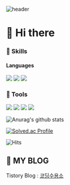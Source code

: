 ![header](https://capsule-render.vercel.app/api?type=waving&color=auto&height=230&section=header&text=Welcome%20to%20visit&fontSize=80&animation=fadeIn&fontAlignY=38&desc=This%20is%20my's%20Archive%20&descAlignY=55&descAlign=80)
# 👋 Hi there  
### 💪 Skills
#### Languages
<p>
  <img src="https://img.shields.io/badge/C-A8B9CC?style=flat-square&logo=C&logoColor=white"/>
  <img src="https://img.shields.io/badge/C++-CCCCFF?style=flat-square&logo=C%2B%2B&logoColor=white"/>
  <img src="https://img.shields.io/badge/C%23-CCCCFF?style=flat-square&logo=CSharp#%2B%2B&logoColor=white"/>
</p>

### 🔨 Tools
<p>  
    <img src="https://img.shields.io/badge/Unity-F7DF1E?style=flat-square&logo=Unity&logoColor=white"/>
    <img src="https://img.shields.io/badge/Visual Studio Code-007ACC?style=flat-square&logo=Visual Studio Code&logoColor=black"/></a>
    <img src="https://img.shields.io/badge/Visual Studio-8B00FF?style=flat-square&logo=Visual Studio&logoColor=black"/></a>
    <img src="https://img.shields.io/badge/GitHub-181717?style=flat-square&logo=GitHub&logoColor=white"/></a>
</p>

![Anurag's github stats](https://github-readme-stats.vercel.app/api?username=oteosuk)

[![Solved.ac Profile](http://mazassumnida.wtf/api/v2/generate_badge?boj=oteosuk)](https://solved.ac//oteosuk)

![Hits](https://hits.seeyoufarm.com/api/count/incr/badge.svg?url=https%3A%2F%2Fgithub.com%2FBaeDongWoo&count_bg=%23CCCCFF&title_bg=%23CCCCFF&icon=&icon_color=%23E7E7E7&title=hits&edge_flat=false)

## 🖤 MY BLOG

Tistory Blog : [코딩수용소](https://oteosuk.tistory.com/)
